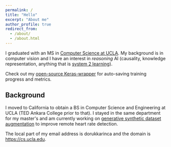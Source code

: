 ```yaml
---
permalink: /
title: "Hello"
excerpt: "About me"
author_profile: true
redirect_from: 
  - /about/
  - /about.html
---
```


I graduated with an MS in [Computer Science at UCLA](https://cs.ucla.edu). My background is in computer vision and I have an interest in *reasoning* AI (causality, knowledge representation, anything that is [system 2 learning](https://bdtechtalks.com/2019/12/23/yoshua-bengio-neurips-2019-deep-learning/)).

Check out my [open-source Keras-wrapper](https://github.com/dorukkarinca/keras-buoy) for auto-saving training progress and metrics.

Background
------
I moved to California to obtain a BS in Computer Science and Engineering at UCLA (TED Ankara College prior to that). I stayed in the same department for my master's and am currently working on [generative synthetic dataset augmentation](https://dorukkarinca.com/publication/2021-06-10-overcoming-difficulty-in-obtaining) to improve remote heart rate detection.

The local part of my email address is dorukkarinca and the domain is https://cs.ucla.edu.